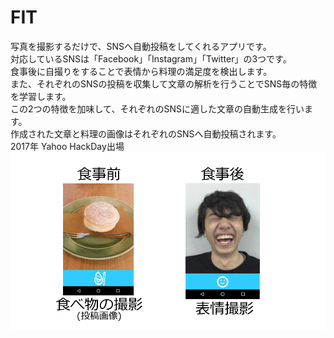 # FIT
写真を撮影するだけで、SNSへ自動投稿をしてくれるアプリです。   
対応しているSNSは「Facebook」「Instagram」「Twitter」の3つです。  
食事後に自撮りをすることで表情から料理の満足度を検出します。  
また、それぞれのSNSの投稿を収集して文章の解析を行うことでSNS毎の特徴を学習します。  
この2つの特徴を加味して、それぞれのSNSに適した文章の自動生成を行います。  
作成された文章と料理の画像はそれぞれのSNSへ自動投稿されます。  
2017年 Yahoo HackDay出場
![Sumaki_images](https://github.com/RyRySuzu/images/blob/master/FIT.gif)
